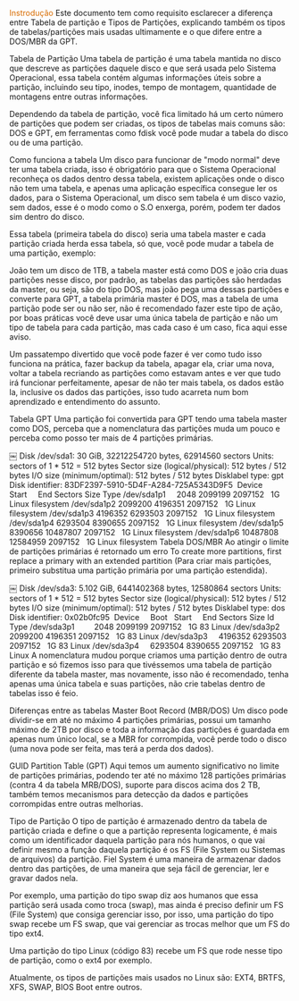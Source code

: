 <span style="color:#d86c00">Instrodução</span>
Este documento tem como requisito esclarecer a diferença entre Tabela de partição e Tipos de Partições, explicando também os tipos de tabelas/partições mais usadas ultimamente e o que difere entre a DOS/MBR da GPT.

Tabela de Partição
Uma tabela de partição é uma tabela mantida no disco que descreve as partições daquele disco e que será usada pelo Sistema Operacional, essa tabela contém algumas informações úteis sobre a partição, incluindo seu tipo, inodes, tempo de montagem, quantidade de montagens entre outras informações.

Dependendo da tabela de partição, você fica limitado há um certo número de partições que podem ser criadas, os tipos de tabelas mais comuns são: DOS e GPT, em ferramentas como fdisk você pode mudar a tabela do disco ou de uma partição.

Como funciona a tabela
Um disco para funcionar de "modo normal" deve ter uma tabela criada, isso é obrigatório para que o Sistema Operacional reconheça os dados dentro dessa tabela, existem aplicações onde o disco não tem uma tabela, e apenas uma aplicação específica consegue ler os dados, para o Sistema Operacional, um disco sem tabela é um disco vazio, sem dados, esse é o modo como o S.O enxerga, porém, podem ter dados sim dentro do disco.

Essa tabela (primeira tabela do disco) seria uma tabela master e cada partição criada herda essa tabela, só que, você pode mudar a tabela de uma partição, exemplo:

João tem um disco de 1TB, a tabela master está como DOS e joão cria duas partições nesse disco, por padrão, as tabelas das partições são herdadas da master, ou seja, são do tipo DOS, mas joão pega uma dessas partições e converte para GPT, a tabela primária master é DOS, mas a tabela de uma partição pode ser ou não ser, não é recomendado fazer este tipo de ação, por boas práticas você deve usar uma única tabela de partição e não um tipo de tabela para cada partição, mas cada caso é um caso, fica aqui esse aviso.

Um passatempo divertido que você pode fazer é ver como tudo isso funciona na prática, fazer backup da tabela, apagar ela, criar uma nova, voltar a tabela recriando as partições como estavam antes e ver que tudo irá funcionar perfeitamente, apesar de não ter mais tabela, os dados estão la, inclusive os dados das partições, isso tudo acarreta num bom aprendizado e entendimento do assunto.

Tabela GPT
Uma partição foi convertida para GPT tendo uma tabela master como DOS, perceba que a nomenclatura das partições muda um pouco e perceba como posso ter mais de 4 partições primárias.

￼
Disk /dev/sda1: 30 GiB, 32212254720 bytes, 62914560 sectors
Units: sectors of 1 * 512 = 512 bytes
Sector size (logical/physical): 512 bytes / 512 bytes
I/O size (minimum/optimal): 512 bytes / 512 bytes
Disklabel type: gpt
Disk identifier: 83DF2397-5910-5D4F-A284-725A5343D9F5
​
Device         Start      End Sectors Size Type
/dev/sda1p1     2048  2099199 2097152   1G Linux filesystem
/dev/sda1p2  2099200  4196351 2097152   1G Linux filesystem
/dev/sda1p3  4196352  6293503 2097152   1G Linux filesystem
/dev/sda1p4  6293504  8390655 2097152   1G Linux filesystem
/dev/sda1p5  8390656 10487807 2097152   1G Linux filesystem
/dev/sda1p6 10487808 12584959 2097152   1G Linux filesystem
Tabela DOS/MBR
Ao atingir o limite de partições primárias é retornado um erro To create more partitions, first replace a primary with an extended partition (Para criar mais partições, primeiro substitua uma partição primária por uma partição estendida).

￼
Disk /dev/sda3: 5.102 GiB, 6441402368 bytes, 12580864 sectors
Units: sectors of 1 * 512 = 512 bytes
Sector size (logical/physical): 512 bytes / 512 bytes
I/O size (minimum/optimal): 512 bytes / 512 bytes
Disklabel type: dos
Disk identifier: 0x02b0fc95
​
Device      Boot   Start     End Sectors Size Id Type
/dev/sda3p1         2048 2099199 2097152   1G 83 Linux
/dev/sda3p2      2099200 4196351 2097152   1G 83 Linux
/dev/sda3p3      4196352 6293503 2097152   1G 83 Linux
/dev/sda3p4      6293504 8390655 2097152   1G 83 Linux
A nomenclatura mudou porque criamos uma partição dentro de outra partição e só fizemos isso para que tivéssemos uma tabela de partição diferente da tabela master, mas novamente, isso não é recomendado, tenha apenas uma única tabela e suas partições, não crie tabelas dentro de tabelas isso é feio.

Diferenças entre as tabelas
Master Boot Record (MBR/DOS)
Um disco pode dividir-se em até no máximo 4 partições primárias, possui um tamanho máximo de 2TB por disco e toda a informação das partições é guardada em apenas num único local, se a MBR for corrompida, você perde todo o disco (uma nova pode ser feita, mas terá a perda dos dados).

GUID Partition Table (GPT)
Aqui temos um aumento significativo no limite de partições primárias, podendo ter até no máximo 128 partições primárias (contra 4 da tabela MRB/DOS), suporte para discos acima dos 2 TB, também temos mecanismos para detecção da dados e partições corrompidas entre outras melhorias.

Tipo de Partição
O tipo de partição é armazenado dentro da tabela de partição criada e define o que a partição representa logicamente, é mais como um identificador daquela partição para nós humanos, o que vai definir mesmo a função daquela partição é os FS (File System ou Sistemas de arquivos) da partição. Fiel System é uma maneira de armazenar dados dentro das partições, de uma maneira que seja fácil de gerenciar, ler e gravar dados nela. 

Por exemplo, uma partição do tipo swap diz aos humanos que essa partição será usada como troca (swap), mas ainda é preciso definir um FS (File System) que consiga gerenciar isso, por isso, uma partição do tipo swap recebe um FS  swap, que vai gerenciar as trocas melhor que um FS do tipo ext4.

Uma partição do tipo Linux (código 83) recebe um FS que rode nesse tipo de partição, como o ext4 por exemplo.

Atualmente, os tipos de partições mais usados no Linux são: EXT4, BRTFS, XFS, SWAP, BIOS Boot entre outros.
